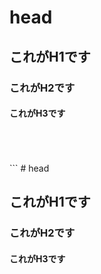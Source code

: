 # head

## これがH1です

### これがH2です

#### これがH3です

<br>
<br>
<br>
```
# head

## これがH1です

### これがH2です

#### これがH3です

```
